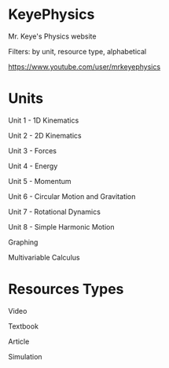 # KeyePhysics
Mr. Keye's Physics website

Filters: by unit, resource type, alphabetical

https://www.youtube.com/user/mrkeyephysics

# Units

Unit 1 - 1D Kinematics

Unit 2 - 2D Kinematics

Unit 3 - Forces

Unit 4 - Energy

Unit 5 - Momentum

Unit 6 - Circular Motion and Gravitation

Unit 7 - Rotational Dynamics

Unit 8 - Simple Harmonic Motion

Graphing

Multivariable Calculus

# Resources Types

Video

Textbook

Article

Simulation
